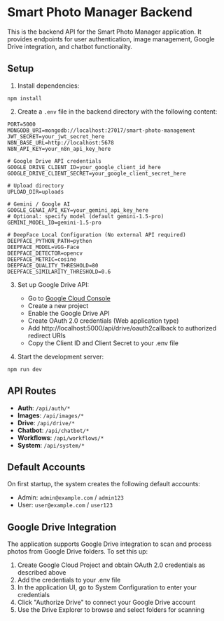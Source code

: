 # Smart Photo Manager Backend

This is the backend API for the Smart Photo Manager application. It provides endpoints for user authentication, image management, Google Drive integration, and chatbot functionality.

## Setup

1. Install dependencies:
```
npm install
```

2. Create a `.env` file in the backend directory with the following content:
```
PORT=5000
MONGODB_URI=mongodb://localhost:27017/smart-photo-management
JWT_SECRET=your_jwt_secret_here
N8N_BASE_URL=http://localhost:5678
N8N_API_KEY=your_n8n_api_key_here

# Google Drive API credentials
GOOGLE_DRIVE_CLIENT_ID=your_google_client_id_here
GOOGLE_DRIVE_CLIENT_SECRET=your_google_client_secret_here

# Upload directory
UPLOAD_DIR=uploads

# Gemini / Google AI
GOOGLE_GENAI_API_KEY=your_gemini_api_key_here
# Optional: specify model (default gemini-1.5-pro)
GEMINI_MODEL_ID=gemini-1.5-pro

# DeepFace Local Configuration (No external API required)
DEEPFACE_PYTHON_PATH=python
DEEPFACE_MODEL=VGG-Face
DEEPFACE_DETECTOR=opencv
DEEPFACE_METRIC=cosine
DEEPFACE_QUALITY_THRESHOLD=80
DEEPFACE_SIMILARITY_THRESHOLD=0.6
```

3. Set up Google Drive API:
   - Go to [Google Cloud Console](https://console.cloud.google.com)
   - Create a new project
   - Enable the Google Drive API
   - Create OAuth 2.0 credentials (Web application type)
   - Add http://localhost:5000/api/drive/oauth2callback to authorized redirect URIs
   - Copy the Client ID and Client Secret to your .env file

4. Start the development server:
```
npm run dev
```

## API Routes

- **Auth**: `/api/auth/*`
- **Images**: `/api/images/*`
- **Drive**: `/api/drive/*`
- **Chatbot**: `/api/chatbot/*`
- **Workflows**: `/api/workflows/*`
- **System**: `/api/system/*`

## Default Accounts

On first startup, the system creates the following default accounts:

- Admin: `admin@example.com` / `admin123`
- User: `user@example.com` / `user123`

## Google Drive Integration

The application supports Google Drive integration to scan and process photos from Google Drive folders. To set this up:

1. Create Google Cloud Project and obtain OAuth 2.0 credentials as described above
2. Add the credentials to your .env file
3. In the application UI, go to System Configuration to enter your credentials
4. Click "Authorize Drive" to connect your Google Drive account
5. Use the Drive Explorer to browse and select folders for scanning 